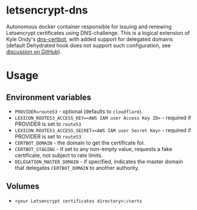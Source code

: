# letsencrypt-dns
Autonomous docker container responsible for issuing and renewing Letsencrypt certificates using DNS-challenge. This is a logical extension of Kyle Ondy's [dns-certbot](https://hub.docker.com/r/kyleondy/dns-certbot/), with added support for delegated domains (default Dehydrated hook does not support such configuration, see [discussion on GitHub](https://github.com/tomav/docker-mailserver/issues/367)).

# Usage

## Environment variables

* `PROVIDER=route53` - optional (defaults to `cloudflare`).
* `LEXICON_ROUTE53_ACCESS_KEY=<AWS IAM user Access Key ID>` - required if PROVIDER is set to `route53`
* `LEXICON_ROUTE53_ACCESS_SECRET=<AWS IAM user Secret Key>` - required if PROVIDER is set to `route53`
* `CERTBOT_DOMAIN` - the domain to get the certificate for.
* `CERTBOT_STAGING` - if set to any non-empty value, requests a fake certificate, not subject to rate limits.
* `DELEGATION_MASTER_DOMAIN` - if specified, indicates the master domain that delegates `CERTBOT_DOMAIN` to another authority.

## Volumes

* `<your Letsencrypt certificates directory>:/certs`
